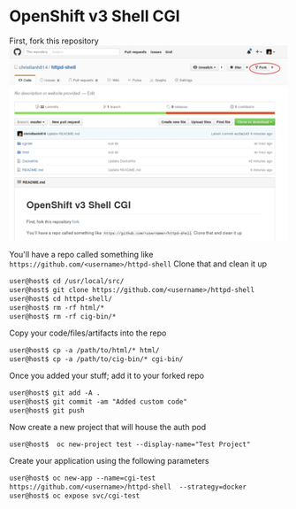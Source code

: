 # OpenShift v3 Shell CGI


First, fork this repository
![fork](fork.jpg)

You'll have a repo called something like `https://github.com/<username>/httpd-shell` Clone that and clean it up

```
user@host$ cd /usr/local/src/
user@host$ git clone https://github.com/<username>/httpd-shell
user@host$ cd httpd-shell/
user@host$ rm -rf html/*
user@host$ rm -rf cig-bin/*
```

Copy your code/files/artifacts into the repo
```
user@host$ cp -a /path/to/html/* html/
user@host$ cp -a /path/to/cig-bin/* cgi-bin/
```

Once you added your stuff; add it to your forked repo 
```
user@host$ git add -A .
user@host$ git commit -am "Added custom code"
user@host$ git push
```

Now create a new project that will house the auth pod
```
user@host$  oc new-project test --display-name="Test Project"
```

Create your application using the following parameters
```
user@host$ oc new-app --name=cgi-test https://github.com/<username>/httpd-shell  --strategy=docker
user@host$ oc expose svc/cgi-test
```
